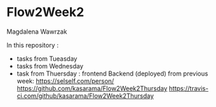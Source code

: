 # Flow2Week2

Magdalena Wawrzak

In this repository : 
  - tasks from Tueasday
  - tasks from Wednesday
  - task from Thuersday : frontend
Backend (deployed) from previous week: 
    https://selself.com/person/
    https://github.com/kasarama/Flow2Week2Thursday
    https://travis-ci.com/github/kasarama/Flow2Week2Thursday
